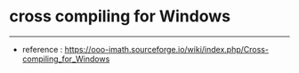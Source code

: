 # cross compiling for Windows
---

- reference : https://ooo-imath.sourceforge.io/wiki/index.php/Cross-compiling_for_Windows
